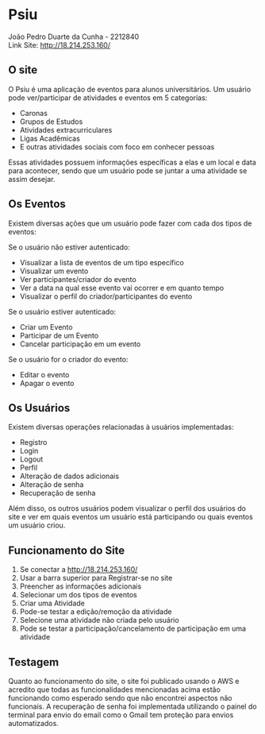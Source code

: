 # Psiu

João Pedro Duarte da Cunha - 2212840<br>
Link Site: http://18.214.253.160/

## O site

O Psiu é uma aplicação de eventos para alunos universitários. Um usuário pode ver/participar de atividades e eventos em 5 categorias:

- Caronas 
- Grupos de Estudos
- Atividades extracurriculares
- Ligas Acadêmicas
- E outras atividades sociais com foco em conhecer pessoas

Essas atividades possuem informações específicas a elas e um local e data para acontecer, sendo que um usuário pode se juntar a uma atividade se assim desejar.

## Os Eventos

Existem diversas ações que um usuário pode fazer com cada dos tipos de eventos:

Se o usuário não estiver autenticado:
- Visualizar a lista de eventos de um tipo específico
- Visualizar um evento
- Ver participantes/criador do evento
- Ver a data na qual esse evento vai ocorrer e em quanto tempo
- Visualizar o perfil do criador/participantes do evento

Se o usuário estiver autenticado:
- Criar um Evento
- Participar de um Evento
- Cancelar participação em um evento

Se o usuário for o criador do evento:
- Editar o evento
- Apagar o evento

## Os Usuários

Existem diversas operações relacionadas à usuários implementadas:
- Registro
- Login
- Logout
- Perfil
- Alteração de dados adicionais
- Alteração de senha
- Recuperação de senha

Além disso, os outros usuários podem visualizar o perfil dos usuários do site e ver em quais eventos um usuário está participando ou quais eventos um usuário criou.

## Funcionamento do Site

1. Se conectar a http://18.214.253.160/
2. Usar a barra superior para Registrar-se no site
3. Preencher as informações adicionais
4. Selecionar um dos tipos de eventos
5. Criar uma Atividade
6. Pode-se testar a edição/remoção da atividade
7. Selecione uma atividade não criada pelo usuário
8. Pode se testar a participação/cancelamento de participação em uma atividade

## Testagem

Quanto ao funcionamento do site, o site foi publicado usando o AWS e acredito que todas as funcionalidades mencionadas acima estão funcionando como esperado sendo que não encontrei aspectos não funcionais. A recuperação de senha foi implementada utilizando o painel do terminal para envio do email como o Gmail tem proteção para envios automatizados.
